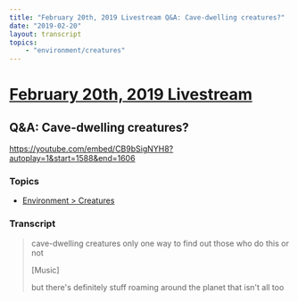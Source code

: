 ```yaml
---
title: "February 20th, 2019 Livestream Q&A: Cave-dwelling creatures?"
date: "2019-02-20"
layout: transcript
topics:
    - "environment/creatures"
---
```

# [February 20th, 2019 Livestream](../2019-02-20.md)
## Q&A: Cave-dwelling creatures?
https://youtube.com/embed/CB9bSigNYH8?autoplay=1&start=1588&end=1606

### Topics
* [Environment > Creatures](../topics/environment/creatures.md)

### Transcript

> cave-dwelling creatures only one way to find out those who do this or not
>
> [Music]
>
> but there's definitely stuff roaming around the planet that isn't all too
